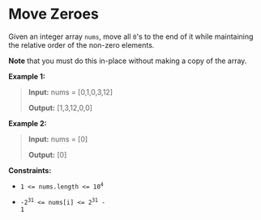 # Move Zeroes

Given an integer array <code>nums</code>, move all <code>0</code>'s to the end of it while maintaining the relative order of the non-zero elements.

**Note** that you must do this in-place without making a copy of the array.


**Example 1:**
>
> **Input:** nums = [0,1,0,3,12]
>
> **Output:** [1,3,12,0,0]

**Example 2:**
>
> **Input:** nums = [0]
>
> **Output:** [0]


**Constraints:**

- <code>1 &lt;= nums.length &lt;= 10<sup>4</sup></code>

- <code>-2<sup>31</sup> &lt;= nums[i] &lt;= 2<sup>31</sup> - 1</code>

